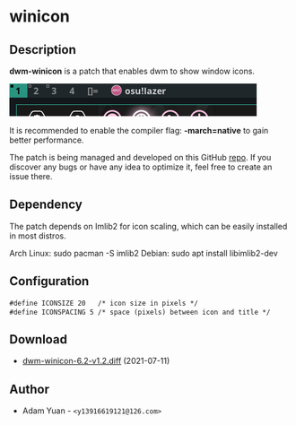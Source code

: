 winicon
========

Description
-----------
**dwm-winicon** is a patch that enables dwm to show window icons.

![screenshots](screenshots.png)

It is recommended to enable the compiler flag: **-march=native** to gain better performance.

The patch is being managed and developed on this GitHub [repo](https://github.com/AdamYuan/dwm-winicon). If you discover any bugs or have any idea to optimize it, feel free to create an issue there.

Dependency
----------
The patch depends on Imlib2 for icon scaling, which can be easily installed in most distros.

Arch Linux:
	sudo pacman -S imlib2
Debian:
	sudo apt install libimlib2-dev

Configuration
-------------
	#define ICONSIZE 20   /* icon size in pixels */
	#define ICONSPACING 5 /* space (pixels) between icon and title */

Download
--------
* [dwm-winicon-6.2-v1.2.diff](dwm-winicon-6.2-v1.2.diff) (2021-07-11)

Author
------
* Adam Yuan - `<y13916619121@126.com>`
